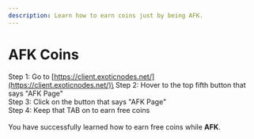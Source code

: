 ```yaml
---
description: Learn how to earn coins just by being AFK.
---
```


# AFK Coins

Step 1: Go to [https://client.exoticnodes.net/](https://client.exoticnodes.net/)\
Step 2: Hover to the top fifth button that says "AFK Page"\
Step 3: Click on the button that says "AFK Page"\
Step 4: Keep that TAB on to earn free coins\
\
You have successfully learned how to earn free coins while **AFK**.
